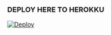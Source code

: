 ### DEPLOY HERE TO HEROKKU

[![Deploy](https://www.herokucdn.com/deploy/button.svg)](https://www.heroku.com/deploy?template=https://github.com/anandhakrishnanlop/tgbot) 

